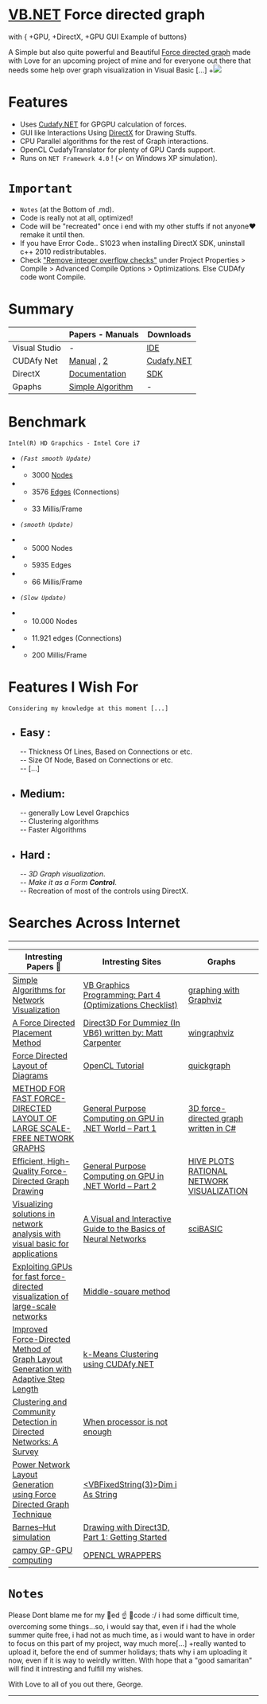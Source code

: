 # [VB.NET](https://en.wikipedia.org/wiki/Visual_Basic_.NET) Force directed graph 
with { +GPU, +DirectX, +GPU GUI Example of buttons}

A Simple but also quite powerful and Beautiful [Force directed graph](https://en.wikipedia.org/wiki/Force-directed_graph_drawing) made with Love for an upcoming project of mine and for everyone out there that needs some help over graph visualization in Visual Basic [...]
+<img src="/GraphVisual.gif">

# Features

- Uses [Cudafy.NET](https://en.wikipedia.org/wiki/CUDA)  for GPGPU calculation of forces.
- GUI like Interactions Using [DirectX](https://en.wikipedia.org/wiki/DirectX) for Drawing Stuffs.
- CPU Parallel algorithms for the rest of Graph interactions.
- OpenCL CudafyTranslator for plenty of GPU Cards support.
- Runs on ```NET Framework 4.0``` ! (✓ on Windows XP simulation).

# ```Important```

- ```Notes``` (at the Bottom of .md).
- Code is really not at all, optimized!
- Code will be "recreated" once i end with my other stuffs if not anyone❤︎ remake it until then.
- If you have Error Code.. S1023 when installing DirectX SDK, uninstall c++ 2010 redistributables.
- Check ["Remove integer overflow checks"](https://stackoverflow.com/questions/33742792/does-anyone-had-ever-successfully-utilized-cudafy-in-vb-net) under Project Properties > Compile > Advanced Compile Options > Optimizations. Else CUDAfy code wont Compile.
# Summary

|  | Papers - Manuals | Downloads |
| ------ | ------ | ------ |
|Visual Studio|-|[IDE](https://visualstudio.microsoft.com/)|
| CUDAfy Net| [Manual](http://www.nudoq.org/#!/Packages/CUDAfy.NET) , [2](https://manualzz.com/doc/6666114/cudafy.net-user-guide)|[Cudafy.NET](https://archive.codeplex.com/?p=cudafy)|
| DirectX |[Documentation](https://docs.microsoft.com/en-us/previous-versions/windows/desktop/bb318764(v%3dvs.85))|[SDK](https://www.microsoft.com/en-us/download/details.aspx?id=6812)|
| Gpaphs |[Simple Algorithm](https://pdfs.semanticscholar.org/9f0f/5a1507b83f96bcedbf2b8971fde21948b086.pdf)|-|


# Benchmark 
  ```Intel(R) HD Grapchics - Intel Core i7``` 
  * *```(Fast smooth Update)```*
* * 3000 [Nodes](https://www.google.gr/search?biw=1680&bih=944&ei=x7OLW9TqE9mpoASrv5foDQ&q=what+is+a+graph+node&oq=what+is+a+graph+node&gs_l=psy-ab.3...9531.11521.0.11725.10.9.0.0.0.0.483.887.4-2.2.0....0...1c.1.64.psy-ab..10.0.0....0.c9lrvm23Hqg)
* * 3576 [Edges](https://www.google.gr/search?biw=1680&bih=944&ei=OLaLW-mAHdLPwQKaubQI&q=what+is+a+graph+edges&oq=what+is+a+graph+edges&gs_l=psy-ab.3..0i22i30k1.5259.6377.0.6727.5.5.0.0.0.0.153.574.0j4.4.0....0...1c.1.64.psy-ab..1.4.568...0.0.d4EmwAC2ZZ0) (Connections)
* * 33 Millis/Frame
- *```(smooth Update)```*
* * 5000 Nodes 
* * 5935 Edges
* * 66 Millis/Frame
- *```(Slow Update)```*
* * 10.000 Nodes 
* * 11.921 edges (Connections)
* * 200 Millis/Frame

# Features I Wish For 
```Considering my knowledge at this moment [...]```
- Easy :
  -
  -- Thickness Of Lines, Based on Connections or etc.<br/>
  -- Size Of Node, Based on  Connections or etc.<br/>
  -- [...]<br/>

- Medium:
  -
  -- generally Low Level Grapchics<br/>
  -- Clustering algorithms<br/>
  -- Faster Algorithms<br/>

- Hard :
  -
  -- *3D Graph visualization*.<br/>
  -- *Make it as a Form **Control***. <br/>
  -- Recreation of most of the controls using DirectX.<br/>
  


# Searches Across Internet
---
| Intresting Papers 📝| Intresting Sites| Graphs|
| ------ | ------ | ------ |
|[Simple Algorithms for Network Visualization](https://pdfs.semanticscholar.org/9f0f/5a1507b83f96bcedbf2b8971fde21948b086.pdf)|[VB Graphics Programming: Part 4 (Optimizations Checklist)](http://www.tannerhelland.com/43/vb-graphics-programming-4/)|[graphing with Graphviz](http://www.washedashore.com/people/friendster/friendster3.html)|
|[A Force Directed Placement Method](https://pdfs.semanticscholar.org/0cb0/4409a72f4499a4a1bce0dffcf8e789ef8649.pdf)|[Direct3D For Dummiez (In VB6) written by: Matt Carpenter](http://agrino.org/hsg/DirectX/DX.htm)|[wingraphviz](http://wingraphviz.sourceforge.net/wingraphviz/)|
|[Force Directed Layout of Diagrams](https://pdfs.semanticscholar.org/0ad8/55e06fe6bba4fb265c74bfe44b54de7d3b0a.pdf)|[OpenCL Tutorial](http://www.cmsoft.com.br/opencl-tutorial/)|[quickgraph](https://archive.codeplex.com/?p=quickgraph)|
|[METHOD FOR FAST FORCE-DIRECTED LAYOUT OF LARGE SCALE-FREE NETWORK GRAPHS](https://dalspace.library.dal.ca/bitstream/handle/10222/65249/Lapierre-Nathan-MCSc-Dec-2015.pdf)|[General Purpose Computing on GPU in .NET World – Part 1](https://softwarehut.com/blog/general-purpose-computing-gpu-net-world-part-1/)|[3D force-directed graph written in C#](https://github.com/zongzhengli/force-directed)|
|[Efficient, High-Quality Force-Directed Graph Drawing](http://www.mathematica-journal.com/issue/v10i1/contents/graph_draw/graph_draw.pdf)|[General Purpose Computing on GPU in .NET World – Part 2](https://softwarehut.com/blog/general-purpose-computing-gpu-net-world-part-2/)|[HIVE PLOTS RATIONAL NETWORK VISUALIZATION](http://egweb.bcgsc.ca/)|
|[Visualizing solutions in network analysis with visual basic for applications](http://citeseerx.ist.psu.edu/viewdoc/download?doi=10.1.1.466.7439&rep=rep1&type=pdf)|[A Visual and Interactive Guide to the Basics of Neural Networks]( http://jalammar.github.io/visual-interactive-guide-basics-neural-networks/)|[sciBASIC](https://github.com/xieguigang/sciBASIC)|
|[Exploiting GPUs for fast force-directed visualization of large-scale networks](http://liacs.leidenuniv.nl/~takesfw/pdf/exploiting-gpus-fast.pdf)|[Middle-square method](https://en.wikipedia.org/wiki/Middle-square_method)|
|[Improved Force-Directed Method of Graph Layout Generation with Adaptive Step Length](https://www.sciencedirect.com/science/article/pii/S1877050915034274)|[k-Means Clustering using CUDAfy.NET](https://antimatroid.wordpress.com/2015/09/01/k-means-clustering-using-cudafy-net/)|
|[Clustering and Community Detection in Directed Networks: A Survey](https://arxiv.org/pdf/1308.0971.pdf)|[When processor is not enough](https://www.future-processing.pl/blog/when-processor-is-not-enough/)|
|[Power Network Layout Generation using Force Directed Graph Technique](http://www.iitk.ac.in/npsc/Papers/NPSC2014/1569993659.pdf)|[<VBFixedString(3)>Dim i As String](https://www.codeproject.com/Answers/382294/How-can-i-declare-string-with-size.aspx#answer1)|
|[Barnes–Hut simulation](https://en.wikipedia.org/wiki/Barnes%E2%80%93Hut_simulation)|[Drawing with Direct3D, Part 1: Getting Started](http://www.devx.com/dotnet/Article/36102)|
|[campy GP-GPU computing](http://campynet.com/)|[OPENCL WRAPPERS](https://streamhpc.com/knowledge/for-developers/opencl-wrappers/)|

# ```Notes```

Please Dont blame me for my 🦆ed ☝️ 📄code :/ i had some difficult time, overcoming some things...so, i would say that, even if i had the whole summer quite free, i had not as much time,  as i would want to have in order to focus on this part of my project, way much more[...] +really wanted to upload it, before the end of summer holidays; thats why i am uploading it now, even if it is way to weirdly written. With hope that a "good samaritan" will find it intresting and fulfill my wishes.

With Love to all of you out there, George.

---
